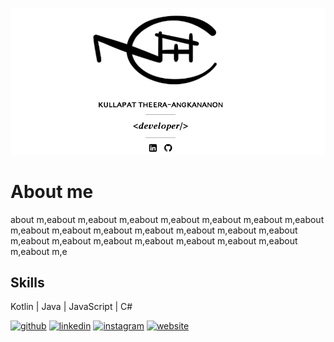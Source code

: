 ![](https://github.com/kullapat-t/kullapat-t/blob/master/kt-space.png)

# About me
about m,eabout m,eabout m,eabout m,eabout m,eabout m,eabout m,eabout m,eabout m,eabout m,eabout m,eabout m,eabout m,eabout m,eabout m,eabout m,eabout m,eabout m,eabout m,eabout m,eabout m,eabout m,eabout m,e

## Skills
Kotlin | Java | JavaScript | C#



[<img src='https://cdn.jsdelivr.net/npm/simple-icons@3.0.1/icons/github.svg' alt='github' height='40'>](https://github.com/kullapat-t)  [<img src='https://cdn.jsdelivr.net/npm/simple-icons@3.0.1/icons/linkedin.svg' alt='linkedin' height='40'>](https://www.linkedin.com/in/kullapat-t//)  [<img src='https://cdn.jsdelivr.net/npm/simple-icons@3.0.1/icons/instagram.svg' alt='instagram' height='40'>](https://www.instagram.com/nitchy/)  [<img src='https://cdn.jsdelivr.net/npm/simple-icons@3.0.1/icons/icloud.svg' alt='website' height='40'>](https://kullapat-t.github.io/kt-space)  
